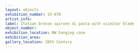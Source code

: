```yaml
---
layout: objects
exhibition_number: 15-070
artist_info: 
label: Italian bronze spirone di pasta with scimitar blade
object_number: 
exhibition_location: NW hanging case
exhibition_area: 
gallery_location: 20th Century 
---
```


